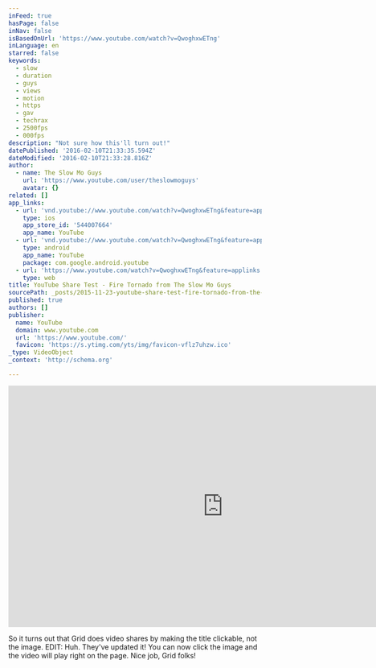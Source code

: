 ```yaml
---
inFeed: true
hasPage: false
inNav: false
isBasedOnUrl: 'https://www.youtube.com/watch?v=QwoghxwETng'
inLanguage: en
starred: false
keywords:
  - slow
  - duration
  - guys
  - views
  - motion
  - https
  - gav
  - techrax
  - 2500fps
  - 000fps
description: "Not sure how this'll turn out!"
datePublished: '2016-02-10T21:33:35.594Z'
dateModified: '2016-02-10T21:33:28.816Z'
author:
  - name: The Slow Mo Guys
    url: 'https://www.youtube.com/user/theslowmoguys'
    avatar: {}
related: []
app_links:
  - url: 'vnd.youtube://www.youtube.com/watch?v=QwoghxwETng&feature=applinks'
    type: ios
    app_store_id: '544007664'
    app_name: YouTube
  - url: 'vnd.youtube://www.youtube.com/watch?v=QwoghxwETng&feature=applinks'
    type: android
    app_name: YouTube
    package: com.google.android.youtube
  - url: 'https://www.youtube.com/watch?v=QwoghxwETng&feature=applinks'
    type: web
title: YouTube Share Test - Fire Tornado from The Slow Mo Guys
sourcePath: _posts/2015-11-23-youtube-share-test-fire-tornado-from-the-slow-mo-guys.md
published: true
authors: []
publisher:
  name: YouTube
  domain: www.youtube.com
  url: 'https://www.youtube.com/'
  favicon: 'https://s.ytimg.com/yts/img/favicon-vflz7uhzw.ico'
_type: VideoObject
_context: 'http://schema.org'

---
```

<iframe src="https://cdn.embedly.com/widgets/media.html?src=https%3A%2F%2Fwww.youtube.com%2Fembed%2FQwoghxwETng%3Ffeature%3Doembed&amp;url=https%3A%2F%2Fwww.youtube.com%2Fwatch%3Fv%3DQwoghxwETng&amp;image=https%3A%2F%2Fi.ytimg.com%2Fvi%2FQwoghxwETng%2Fhqdefault.jpg&amp;key=b7d04c9b404c499eba89ee7072e1c4f7&amp;type=text%2Fhtml&amp;schema=youtube" width="854" height="480" scrolling="no" frameborder="0" allowfullscreen="allowfullscreen" style=""></iframe>

So it turns out that Grid does video shares by making the title clickable, not the image. EDIT: Huh. They've updated it! You can now click the image and the video will play right on the page. Nice job, Grid folks!